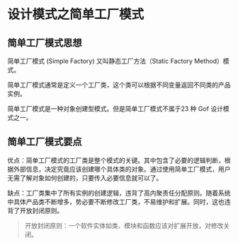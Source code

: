 # 设计模式之简单工厂模式
## 简单工厂模式思想
简单工厂模式 (Simple Factory) 又叫静态工厂方法（Static Factory Method）模式。

简单工厂模式通常是定义一个工厂类，这个类可以根据不同变量返回不同类的产品实例。

简单工厂模式是一种对象创建型模式。但是简单工厂模式不属于23 种 Gof 设计模式之一。
## 简单工厂模式要点
优点：简单工厂模式的工厂类是整个模式的关键。其中包含了必要的逻辑判断，根据外部信息，决定究竟应该创建哪个具体类的对象。通过使用简单工厂模式，用户无需了解对象如何创建的，只要传入必要信息就可以了。

缺点：工厂类集中了所有实例的创建逻辑，违背了高内聚责任分配原则。随着系统中具体产品类不断增多，势必要不断修改工厂类，不易维护和扩展。同时，这也违背了开放封闭原则。

> 开放封闭原则：一个软件实体如类、模块和函数应该对扩展开放，对修改关闭。
